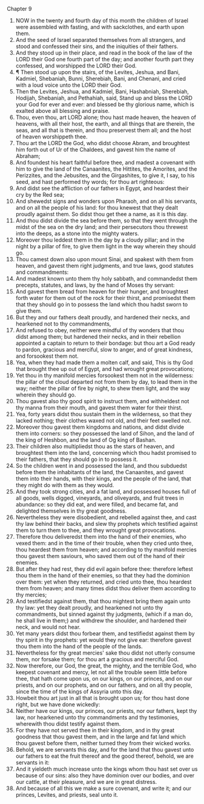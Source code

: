 

Chapter 9

1. NOW in the twenty and fourth day of this month the children of Israel were assembled with fasting, and with sackclothes, and earth upon them.
2. And the seed of Israel separated themselves from all strangers, and stood and confessed their sins, and the iniquities of their fathers.
3. And they stood up in their place, and read in the book of the law of the LORD their God one fourth part of the day; and another fourth part they confessed, and worshipped the LORD their God.
4. ¶ Then stood up upon the stairs, of the Levites, Jeshua, and Bani, Kadmiel, Shebaniah, Bunni, Sherebiah, Bani, and Chenani, and cried with a loud voice unto the LORD their God.
5. Then the Levites, Jeshua, and Kadmiel, Bani, Hashabniah, Sherebiah, Hodijah, Shebaniah, and Pethahiah, said, Stand up and bless the LORD your God for ever and ever: and blessed be thy glorious name, which is exalted above all blessing and praise.
6. Thou, even thou, art LORD alone; thou hast made heaven, the heaven of heavens, with all their host, the earth, and all things that are therein, the seas, and all that is therein, and thou preservest them all; and the host of heaven worshippeth thee.
7. Thou art the LORD the God, who didst choose Abram, and broughtest him forth out of Ur of the Chaldees, and gavest him the name of Abraham;
8. And foundest his heart faithful before thee, and madest a covenant with him to give the land of the Canaanites, the Hittites, the Amorites, and the Perizzites, and the Jebusites, and the Girgashites, to give it, I say, to his seed, and hast performed thy words; for thou art righteous:
9. And didst see the affliction of our fathers in Egypt, and heardest their cry by the Red sea;
10. And shewedst signs and wonders upon Pharaoh, and on all his servants, and on all the people of his land: for thou knewest that they dealt proudly against them.  So didst thou get thee a name, as it is this day.
11. And thou didst divide the sea before them, so that they went through the midst of the sea on the dry land; and their persecutors thou threwest into the deeps, as a stone into the mighty waters.
12. Moreover thou leddest them in the day by a cloudy pillar; and in the night by a pillar of fire, to give them light in the way wherein they should go.
13. Thou camest down also upon mount Sinai, and spakest with them from heaven, and gavest them right judgments, and true laws, good statutes and commandments:
14. And madest known unto them thy holy sabbath, and commandedst them precepts, statutes, and laws, by the hand of Moses thy servant:
15. And gavest them bread from heaven for their hunger, and broughtest forth water for them out of the rock for their thirst, and promisedst them that they should go in to possess the land which thou hadst sworn to give them.
16. But they and our fathers dealt proudly, and hardened their necks, and hearkened not to thy commandments,
17. And refused to obey, neither were mindful of thy wonders that thou didst among them; but hardened their necks, and in their rebellion appointed a captain to return to their bondage: but thou art a God ready to pardon, gracious and merciful, slow to anger, and of great kindness, and forsookest them not.
18. Yea, when they had made them a molten calf, and said, This is thy God that brought thee up out of Egypt, and had wrought great provocations;
19. Yet thou in thy manifold mercies forsookest them not in the wilderness: the pillar of the cloud departed not from them by day, to lead them in the way; neither the pillar of fire by night, to shew them light, and the way wherein they should go.
20. Thou gavest also thy good spirit to instruct them, and withheldest not thy manna from their mouth, and gavest them water for their thirst.
21. Yea, forty years didst thou sustain them in the wilderness, so that they lacked nothing; their clothes waxed not old, and their feet swelled not.
22. Moreover thou gavest them kingdoms and nations, and didst divide them into corners: so they possessed the land of Sihon, and the land of the king of Heshbon, and the land of Og king of Bashan.
23. Their children also multipliedst thou as the stars of heaven, and broughtest them into the land, concerning which thou hadst promised to their fathers, that they should go in to possess it.
24. So the children went in and possessed the land, and thou subduedst before them the inhabitants of the land, the Canaanites, and gavest them into their hands, with their kings, and the people of the land, that they might do with them as they would.
25. And they took strong cities, and a fat land, and possessed houses full of all goods, wells digged, vineyards, and oliveyards, and fruit trees in abundance: so they did eat, and were filled, and became fat, and delighted themselves in thy great goodness.
26. Nevertheless they were disobedient, and rebelled against thee, and cast thy law behind their backs, and slew thy prophets which testified against them to turn them to thee, and they wrought great provocations.
27. Therefore thou deliveredst them into the hand of their enemies, who vexed them: and in the time of their trouble, when they cried unto thee, thou heardest them from heaven; and according to thy manifold mercies thou gavest them saviours, who saved them out of the hand of their enemies.
28. But after they had rest, they did evil again before thee: therefore leftest thou them in the hand of their enemies, so that they had the dominion over them: yet when they returned, and cried unto thee, thou heardest them from heaven; and many times didst thou deliver them according to thy mercies;
29. And testifiedst against them, that thou mightest bring them again unto thy law: yet they dealt proudly, and hearkened not unto thy commandments, but sinned against thy judgments, (which if a man do, he shall live in them;) and withdrew the shoulder, and hardened their neck, and would not hear.
30. Yet many years didst thou forbear them, and testifiedst against them by thy spirit in thy prophets: yet would they not give ear: therefore gavest thou them into the hand of the people of the lands.
31. Nevertheless for thy great mercies' sake thou didst not utterly consume them, nor forsake them; for thou art a gracious and merciful God.
32. Now therefore, our God, the great, the mighty, and the terrible God, who keepest covenant and mercy, let not all the trouble seem little before thee, that hath come upon us, on our kings, on our princes, and on our priests, and on our prophets, and on our fathers, and on all thy people, since the time of the kings of Assyria unto this day.
33. Howbeit thou art just in all that is brought upon us; for thou hast done right, but we have done wickedly:
34. Neither have our kings, our princes, our priests, nor our fathers, kept thy law, nor hearkened unto thy commandments and thy testimonies, wherewith thou didst testify against them.
35. For they have not served thee in their kingdom, and in thy great goodness that thou gavest them, and in the large and fat land which thou gavest before them, neither turned they from their wicked works.
36. Behold, we are servants this day, and for the land that thou gavest unto our fathers to eat the fruit thereof and the good thereof, behold, we are servants in it:
37. And it yieldeth much increase unto the kings whom thou hast set over us because of our sins: also they have dominion over our bodies, and over our cattle, at their pleasure, and we are in great distress.
38. And because of all this we make a sure covenant, and write it; and our princes, Levites, and priests, seal unto it.

